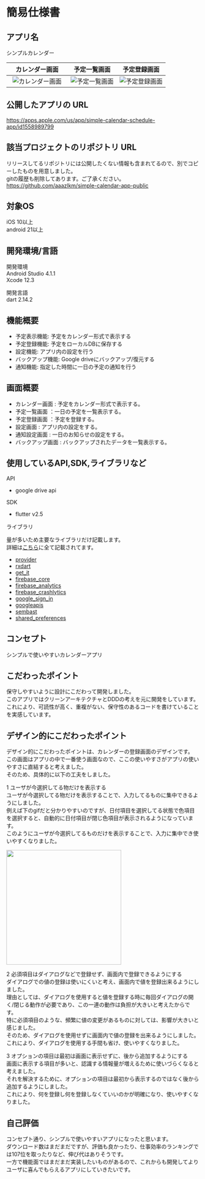 # 簡易仕様書

## アプリ名

シンプルカレンダー

| カレンダー画面 | 予定一覧画面 | 予定登録画面 |
| :-------: | :----------: | :-------: |
| ![カレンダー画面](https://user-images.githubusercontent.com/40765910/135780974-a21f631a-6089-4e3d-8d2b-0e91dd4c63f2.gif)　| ![予定一覧画面](https://user-images.githubusercontent.com/40765910/135780981-dbc656e8-45a1-4387-b3ee-da862dd115d2.gif) | ![予定登録画面](https://user-images.githubusercontent.com/40765910/135780964-9e89a42f-b230-4ee6-be63-7a1750e755f3.gif) |

## 公開したアプリの URL

<https://apps.apple.com/us/app/simple-calendar-schedule-app/id1558989799>

## 該当プロジェクトのリポジトリ URL

リリースしてるリポジトリには公開したくない情報も含まれてるので、別でコピーしたものを用意しました。  
gitの履歴も削除してあります。ご了承ください。  
<https://github.com/aaazlkm/simple-calendar-app-public>

## 対象OS

iOS 10以上  
android 21以上  

## 開発環境/言語

開発環境  
Android Studio 4.1.1  
Xcode 12.3  

開発言語   
dart 2.14.2  

## 機能概要

- 予定表示機能: 予定をカレンダー形式で表示する  
- 予定登録機能: 予定をローカルDBに保存する  
- 設定機能: アプリ内の設定を行う  
- バックアップ機能: Google driveにバックアップ/復元する  
- 通知機能: 指定した時間に一日の予定の通知を行う  

## 画面概要

- カレンダー画面 : 予定をカレンダー形式で表示する。
- 予定一覧画面 ：一日の予定を一覧表示する。
- 予定登録画面 ：予定を登録する。
- 設定画面 : アプリ内の設定をする。
- 通知設定画面 : 一日のお知らせの設定をする。
- バックアップ画面 : バックアップされたデータを一覧表示する。

## 使用しているAPI,SDK,ライブラリなど

API  

- google drive api

SDK  

- flutter v2.5

ライブラリ  

量が多いため主要なライブラリだけ記載します。  
詳細は[こちら](https://github.com/aaazlkm/simple-calendar-app-public/blob/main/pubspec.yaml#L11-L89)に全て記載されてます。  

- [provider](https://pub.dev/packages/provider)
- [rxdart](https://pub.dev/packages/rxdart)
- [get_it](https://pub.dev/packages/get_it)
- [firebase_core](https://pub.dev/packages/firebase_core)
- [firebase_analytics](https://pub.dev/packages/firebase_analytics)
- [firebase_crashlytics](https://pub.dev/packages/firebase_crashlytics)
- [google_sign_in](https://pub.dev/packages/google_sign_in)
- [googleapis](https://pub.dev/packages/googleapis)
- [sembast](https://pub.dev/packages/sembast)
- [shared_preferences](https://pub.dev/packages/shared_preferences)

## コンセプト

シンプルで使いやすいカレンダーアプリ  

## こだわったポイント

保守しやすいように設計にこだわって開発しました。  
このアプリではクリーンアーキテクチャとDDDの考えを元に開発をしています。  
これにより、可読性が高く、重複がない、保守性のあるコードを書けていることを実感しています。  

## デザイン的にこだわったポイント

デザイン的にこだわったポイントは、カレンダーの登録画面のデザインです。  
この画面はアプリの中で一番使う画面なので、ここの使いやすさがアプリの使いやすさに直結すると考えました。  
そのため、具体的に以下の工夫をしました。  

1 ユーザが今選択してる物だけを表示する  
ユーザが今選択してる物だけを表示することで、入力してるものに集中できるようにしました。  
例えば下のgifだと分かりやすいのですが、日付項目を選択してる状態で色項目を選択すると、自動的に日付項目が閉じ色項目が表示されるようになっています。  
このようにユーザが今選択してるものだけを表示することで、入力に集中でき使いやすくなりました。  

<img src="https://user-images.githubusercontent.com/40765910/135576000-38adef3d-4cd0-4983-abb5-0ce9c72489d8.gif" width="300">

2 必須項目はダイアログなどで登録せず、画面内で登録できるようにする  
ダイアログでの値の登録は使いにくいと考え、画面内で値を登録出来るようにしました。  
理由としては、ダイアログを使用すると値を登録する時に毎回ダイアログの開く/閉じる動作が必要であり、この一連の動作は負担が大きいと考えたからです。  
特に必須項目のような、頻繁に値の変更があるものに対しては、影響が大きいと感じました。  
そのため、ダイアログを使用せずに画面内で値の登録を出来るようにしました。  
これにより、ダイアログを使用する手間も省け、使いやすくなりました。  

3 オプションの項目は最初は画面に表示せずに、後から追加するようにする  
画面に表示する項目が多いと、認識する情報量が増えるために使いづらくなると考えました。  
それを解決するために、オプションの項目は最初から表示するのではなく後から追加するようにしました。  
これにより、何を登録し何を登録しなくていいのかが明確になり、使いやすくなりました。   

## 自己評価

コンセプト通り、シンプルで使いやすいアプリになったと思います。  
ダウンロード数はまだまだですが、評価も良かったり、仕事効率のランキングでは107位を取ったりなど、伸び代はありそうです。  
一方で機能面ではまだまだ実装したいものがあるので、これからも開発してよりユーザに喜んでもらえるアプリにしていきたいです。  

